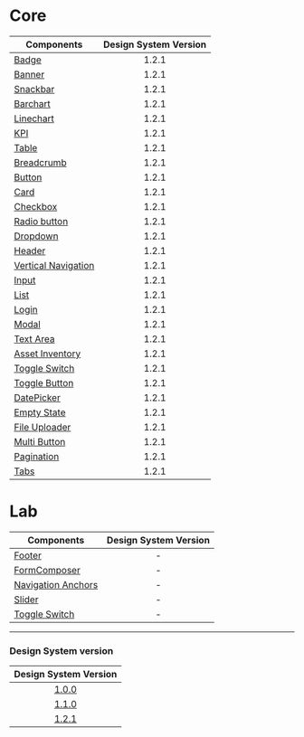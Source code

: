 # Core

| Components                                                                                                           | Design System Version |
| -------------------------------------------------------------------------------------------------------------------- | :-------------------: |
| [Badge](https://github.com/pentaho/hv-uikit-react/tree/master/packages/core/src/Badge)                               |         1.2.1         |
| [Banner](https://github.com/pentaho/hv-uikit-react/tree/master/packages/core/src/Banner)                             |         1.2.1         |
| [Snackbar](https://github.com/pentaho/hv-uikit-react/tree/master/packages/core/src/Snackbar)                         |         1.2.1         |
| [Barchart](https://github.com/pentaho/hv-uikit-react/tree/master/packages/core/src/Barchart)                         |         1.2.1         |
| [Linechart](https://github.com/pentaho/hv-uikit-react/tree/master/packages/core/src/Linechart)                       |         1.2.1         |
| [KPI](https://github.com/pentaho/hv-uikit-react/tree/master/packages/core/src/Kpi)                                   |         1.2.1         |
| [Table](https://github.com/pentaho/hv-uikit-react/tree/master/packages/core/src/Table)                               |         1.2.1         |
| [Breadcrumb](https://github.com/pentaho/hv-uikit-react/tree/master/packages/core/src/BreadCrumb)                     |         1.2.1         |
| [Button](https://github.com/pentaho/hv-uikit-react/tree/master/packages/core/src/Button)                             |         1.2.1         |
| [Card](https://github.com/pentaho/hv-uikit-react/tree/master/packages/core/src/Card)                                 |         1.2.1         |
| [Checkbox](https://github.com/pentaho/hv-uikit-react/tree/master/packages/core/src/Selectors/CheckBox)               |         1.2.1         |
| [Radio button](https://github.com/pentaho/hv-uikit-react/tree/master/packages/core/src/Selectors/RadioButton)        |         1.2.1         |
| [Dropdown](https://github.com/pentaho/hv-uikit-react/tree/master/packages/core/src/Dropdown)                         |         1.2.1         |
| [Header](https://github.com/pentaho/hv-uikit-react/tree/master/packages/core/src/Header)                          |         1.2.1         |
| [Vertical Navigation](https://github.com/pentaho/hv-uikit-react/tree/master/packages/core/src/VerticalNavigation) |         1.2.1         |
| [Input](https://github.com/pentaho/hv-uikit-react/tree/master/packages/core/src/Input)                               |         1.2.1         |
| [List](https://github.com/pentaho/hv-uikit-react/tree/master/packages/core/src/List)                                 |         1.2.1         |
| [Login](https://github.com/pentaho/hv-uikit-react/tree/master/packages/core/src/Login)                               |         1.2.1         |
| [Modal](https://github.com/pentaho/hv-uikit-react/tree/master/packages/core/src/Modal)                               |         1.2.1         |
| [Text Area](https://github.com/pentaho/hv-uikit-react/tree/master/packages/core/src/TextArea)                        |         1.2.1         |
| [Asset Inventory](https://github.com/pentaho/hv-uikit-react/tree/master/packages/core/src/AssetInventory)            |         1.2.1         |
| [Toggle Switch](https://github.com/pentaho/hv-uikit-react/tree/master/packages/core/src/Switch)                      |         1.2.1         |
| [Toggle Button](https://github.com/pentaho/hv-uikit-react/tree/master/packages/core/src/ToggleButton)                |         1.2.1         |
| [DatePicker](https://github.com/pentaho/hv-uikit-react/tree/master/packages/core/src/DatePicker)                     |         1.2.1         |
| [Empty State](https://github.com/pentaho/hv-uikit-react/tree/master/packages/core/src/EmptyState)                    |         1.2.1         |
| [File Uploader](https://github.com/pentaho/hv-uikit-react/tree/master/packages/core/src/FileUploader)                |         1.2.1         |
| [Multi Button](https://github.com/pentaho/hv-uikit-react/tree/master/packages/core/src/MultiButton)                  |         1.2.1         |
| [Pagination](https://github.com/pentaho/hv-uikit-react/tree/master/packages/core/src/Pagination)                     |         1.2.1         |
| [Tabs](https://github.com/pentaho/hv-uikit-react/tree/master/packages/core/src/Tabs)                          |         1.2.1         |

# Lab

| Components                                                                                                     | Design System Version |
| -------------------------------------------------------------------------------------------------------------- | :-------------------: |
| [Footer](https://github.com/pentaho/hv-uikit-react/tree/master/packages/lab/src/Footer)                        |           -           |
| [FormComposer](https://github.com/pentaho/hv-uikit-react/tree/master/packages/lab/src/FormComposer)            |           -           |
| [Navigation Anchors](https://github.com/pentaho/hv-uikit-react/tree/master/packages/lab/src/NavigationAnchors) |           -           |
| [Slider](https://github.com/pentaho/hv-uikit-react/tree/master/packages/lab/src/Slider)                        |           -           |
| [Toggle Switch](https://github.com/pentaho/hv-uikit-react/tree/master/packages/lab/src/Switch)                 |           -           |

---

### Design System version

|                         Design System Version                          |
| :--------------------------------------------------------------------: |
| [1.0.0](https://github.com/pentaho/hv-uikit-design-system/tree/v1.0.0) |
| [1.1.0](https://github.com/pentaho/hv-uikit-design-system/tree/v1.1.0) |
| [1.2.1](https://github.com/pentaho/hv-uikit-design-system/tree/v2.1.1) |
